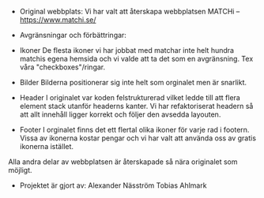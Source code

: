 - Original webbplats:
Vi har valt att återskapa webbplatsen MATCHi – https://www.matchi.se/

- Avgränsningar och förbättringar:

* Ikoner
  De flesta ikoner vi har jobbat med matchar inte helt hundra matchis egena hemsida och vi valde att ta det som en avgränsning.
    Tex våra "checkboxes"/ringar.

* Bilder
    Bilderna positionerar sig inte helt som orginalet men är snarlikt. 

* Header
    I originalet var koden felstrukturerad vilket ledde till att flera element stack utanför headerns kanter.
    Vi har refaktoriserat headern så att allt innehåll ligger korrekt och följer den avsedda layouten.

* Footer
    I orginalet finns det ett flertal olika ikoner för varje rad i footern. Vissa av ikonerna kostar pengar och vi har valt att använda oss av gratis ikonerna istället. 
    
Alla andra delar av webbplatsen är återskapade så nära originalet som möjligt.

- Projektet är gjort av:
Alexander Näsström
Tobias Ahlmark